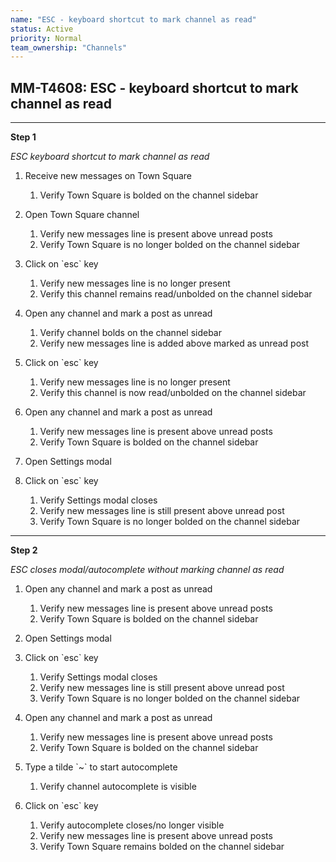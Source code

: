 ```yaml
---
name: "ESC - keyboard shortcut to mark channel as read"
status: Active
priority: Normal
team_ownership: "Channels"
---
```


## MM-T4608: ESC - keyboard shortcut to mark channel as read

---

**Step 1**

_ESC keyboard shortcut to mark channel as read_

1. Receive new messages on Town Square

   1. Verify Town Square is bolded on the channel sidebar

2. Open Town Square channel

   1. Verify new messages line is present above unread posts
   2. Verify Town Square is no longer bolded on the channel sidebar

3. Click on \`esc\` key

   1. Verify new messages line is no longer present
   2. Verify this channel remains read/unbolded on the channel sidebar

4. Open any channel and mark a post as unread

   1. Verify channel bolds on the channel sidebar
   2. Verify new messages line is added above marked as unread post

5. Click on \`esc\` key

   1. Verify new messages line is no longer present
   2. Verify this channel is now read/unbolded on the channel sidebar

6. Open any channel and mark a post as unread

   1. Verify new messages line is present above unread posts
   2. Verify Town Square is bolded on the channel sidebar

7. Open Settings modal

8. Click on \`esc\` key

   1. Verify Settings modal closes
   2. Verify new messages line is still present above unread post
   3. Verify Town Square is no longer bolded on the channel sidebar

---

**Step 2**

_ESC closes modal/autocomplete without marking channel as read_

1. Open any channel and mark a post as unread

   1. Verify new messages line is present above unread posts
   2. Verify Town Square is bolded on the channel sidebar

2. Open Settings modal

3. Click on \`esc\` key

   1. Verify Settings modal closes
   2. Verify new messages line is still present above unread post
   3. Verify Town Square is no longer bolded on the channel sidebar

4. Open any channel and mark a post as unread

   1. Verify new messages line is present above unread posts
   2. Verify Town Square is bolded on the channel sidebar

5. Type a tilde \`\~\` to start autocomplete 

   1. Verify channel autocomplete is visible

6. Click on \`esc\` key

   1. Verify autocomplete closes/no longer visible
   2. Verify new messages line is present above unread posts
   3. Verify Town Square remains bolded on the channel sidebar
